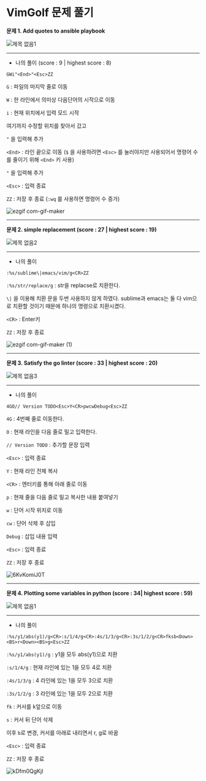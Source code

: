 # VimGolf 문제 풀기

**문제 1. Add quotes to ansible playbook**

![제목 없음1](https://user-images.githubusercontent.com/94671864/144715277-10d1cfc2-8c2c-4c89-81a8-2d7ce3def53a.png)

*******

* 나의 풀이 (score : 9 | highest score : 8)

```
GWi"<End>"<Esc>ZZ
```
`G` : 파일의 마지막 줄로 이동

`W` : 한 라인에서 의미상 다음단어의 시작으로 이동

`i` : 현재 위치에서 입력 모드 시작

여기까지 수정할 위치를 찾아서 갔고

`"` 을 입력해 추가

`<End>` : 라인 끝으로 이동 (`$` 을 사용하려면 `<Esc>` 를 눌러야지만 사용되어서 명령어 수를 줄이기 위해 `<End>` 키 사용)

`"` 을 입력해 추가

`<Esc>` : 입력 종료

`ZZ` : 저장 후 종료 (`:wq` 를 사용하면 명령어 수 증가)

![ezgif com-gif-maker](https://user-images.githubusercontent.com/94671864/144715383-ed9e6106-cf30-4119-a3bb-a77dd7747412.gif)

*********

**문제 2. simple replacement (score : 27 | highest score : 19)**

![제목 없음2](https://user-images.githubusercontent.com/94671864/144716178-a0389623-743b-48ce-a458-4c4f231c5891.png)

******

* 나의 풀이

```
:%s/sublime\|emacs/vim/g<CR>ZZ
```
`:%s/str/replace/g` : str을 replacse로 치환한다.

`\|` 을 이용해 치환 문을 두번 사용하지 않게 하였다. sublime과 emacs는 둘 다 vim으로 치환할 것이기 때문에 하나의 명령으로 치환시켰다.

`<CR>` : Enter키

`ZZ` : 저장 후 종료

![ezgif com-gif-maker (1)](https://user-images.githubusercontent.com/94671864/144716298-af72556e-c0ef-4d57-8db8-fcf5405f14cc.gif)

*********

**문제 3. Satisfy the go linter (score : 33 | highest score : 20)**

![제목 없음3](https://user-images.githubusercontent.com/94671864/144717515-eccbfb7f-f249-42c0-925a-85e61432ffbe.png)

******

* 나의 풀이

```
4GO// Version TODO<Esc>Y<CR>pwcwDebug<Esc>ZZ
```
`4G` : 4번째 줄로 이동한다.

`O` : 현재 라인을 다음 줄로 밀고 입력한다.

`// Version TODO` : 추가할 문장 입력

`<Esc>` : 입력 종료

`Y` : 현재 라인 전체 복사

`<CR>` : 엔터키를 통해 아래 줄로 이동

`p` : 현재 줄을 다음 줄로 밀고 복사한 내용 붙여넣기

`w` : 단어 시작 위치로 이동

`cw` : 단어 삭제 후 삽입

`Debug` : 삽입 내용 입력

`<Esc>` : 입력 종료

`ZZ` : 저장 후 종료

![6KvKomiJ0T](https://user-images.githubusercontent.com/94671864/144739819-34123495-d2e8-4dd4-923f-1c7a4d8c8a77.gif)


*********

**문제 4. Plotting some variables in python (score : 34| highest score : 59)**

![제목 없음1](https://user-images.githubusercontent.com/94671864/144740050-96ac4133-f084-4f9b-9b67-723adc532f29.png)


******

* 나의 풀이

```
:%s/y1/abs(y1)/g<CR>:s/1/4/g<CR>:4s/1/3/g<CR>:3s/1/2/g<CR>fksb<Down><BS>r<Down><BS>g<Esc>ZZ
```
`:%s/y1/abs(y1)/g` : y1을 모두 abs(y1)으로 치환

`:s/1/4/g` : 현재 라인에 있는 1을 모두 4로 치환

`:4s/1/3/g` : 4 라인에 있는 1을 모두 3으로 치환

`:3s/1/2/g` : 3 라인에 있는 1을 모두 2으로 치환

`fk` : 커서를 k앞으로 이동

`s` : 커서 뒤 단어 삭제

이후 `b`로 변경, 커서를 아래로 내리면서 r, g로 바꿈

`<Esc>` : 입력 종료

`ZZ` : 저장 후 종료

![kDfm0QgKjI](https://user-images.githubusercontent.com/94671864/144740002-15007df2-57bc-4f54-ad42-d40f46da2526.gif)



